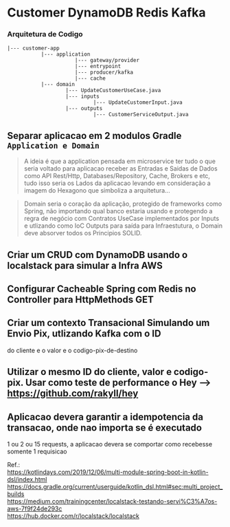 # Customer DynamoDB Redis Kafka

### Arquitetura de Codigo


```
|--- customer-app
           |--- application
                      |--- gateway/provider
                      |--- entrypoint
                      |--- producer/kafka
                      |--- cache
           |--- domain
                   |--- UpdateCustomerUseCase.java
                   |--- inputs
                            |--- UpdateCustomerInput.java
                   |--- outputs
                            |--- CustomerServiceOutput.java
```                                                       

## Separar aplicacao em 2 modulos Gradle `Application e Domain`
> A ideia é que a application pensada em microservice ter tudo o
>  que seria voltado para aplicacao receber as Entradas e Saidas de Dados 
>  como API Rest/Http, Databases/Repository, Cache, Brokers e etc,
> tudo isso seria os Lados da aplicacao levando em consideração 
>  a imagem do Hexagono que simboliza a arquitetura...

> Domain seria o coração da aplicação, protegido de frameworks
>  como Spring, não importando qual banco estaria usando e protegendo 
>  a regra de negócio com Contratos UseCase implementados por Inputs e
>  utlizando como IoC Outputs para saída para Infraestutura, o Domain 
>  deve absorver todos os Principios SOLID.
   
## Criar um CRUD com DynamoDB usando o localstack para simular a Infra AWS
   
## Configurar Cacheable Spring com Redis no Controller para HttpMethods GET
   
## Criar um contexto Transacional Simulando um Envio Pix, utlizando Kafka com o ID 
do cliente e o valor e o codigo-pix-de-destino
      
## Utilizar o mesmo ID do cliente, valor e codigo-pix. Usar como teste de performance o Hey --> https://github.com/rakyll/hey
   
## Aplicacao devera garantir a idempotencia da transacao, onde nao importa se é executado 
1 ou 2 ou 15 requests, a aplicacao devera se comportar como recebesse somente 1 requisicao 



Ref.:   
https://kotlindays.com/2019/12/06/multi-module-spring-boot-in-kotlin-dsl/index.html   
https://docs.gradle.org/current/userguide/kotlin_dsl.html#sec:multi_project_builds    
https://medium.com/trainingcenter/localstack-testando-servi%C3%A7os-aws-7f9f24de293c   
https://hub.docker.com/r/localstack/localstack   

